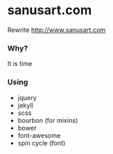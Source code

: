 # sanusart.com

Rewrite http://www.sanusart.com

### Why?

It is time

### Using

- jquery
- jekyll
- scss 
- bourbon (for mixins)
- bower
- font-awesome
- spin cycle (font)